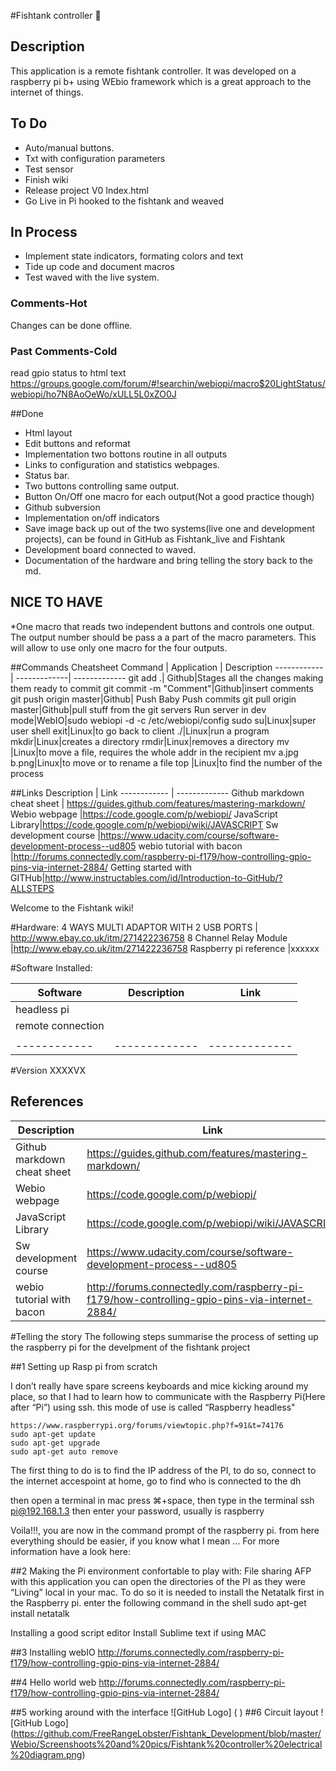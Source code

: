 #Fishtank controller :tropical_fish:

## Description

This application is a remote fishtank controller. It was developed on a raspberry pi b+ using WEbio framework which is a great approach to the internet of things. 

## To Do

* Auto/manual buttons.
* Txt with configuration parameters
* Test sensor
* Finish wiki
* Release project V0 Index.html 
* Go Live in Pi hooked to the fishtank and weaved

## In Process
* Implement state indicators, formating colors and text 
* Tide up code and document macros
* Test waved with the live system.

### Comments-Hot
Changes can be done offline.

### Past Comments-Cold
read gpio status to html text  https://groups.google.com/forum/#!searchin/webiopi/macro$20LightStatus/webiopi/ho7N8AoOeWo/xULL5L0xZO0J


##Done
* Html layout 
* Edit buttons and reformat	  
* Implementation two bottons routine in all outputs 
* Links to configuration and statistics webpages.
* Status bar.
* Two buttons controlling same output.
* Button On/Off one macro for each output(Not a good practice though) 
* Github subversion
* Implementation on/off indicators
* Save image back up out of the two systems(live one and development projects), can be found in GitHub as Fishtank_live and Fishtank
* Development board connected to waved. 
* Documentation of the hardware and bring telling the story back to the md.


## NICE TO HAVE
*One macro that reads two independent buttons and controls one output. The output number should be pass a a part of the macro parameters. This will allow to use only one macro for the four outputs.

##Commands Cheatsheet
Command | Application | Description
------------ | -------------| -------------
git add .| Github|Stages all the changes making them ready to commit
git commit -m "Comment"|Github|insert comments
git push origin master|Github| Push Baby Push commits 
git pull origin master|Github|pull stuff from the git servers
Run server in dev mode|WebIO|sudo webiopi -d -c /etc/webiopi/config
sudo su|Linux|super user shell
exit|Linux|to go back to client
./|Linux|run a program
mkdir|Linux|creates a directory
rmdir|Linux|removes a directory
mv <from> <to>|Linux|to move a file, requires the whole addr in the recipient
mv a.jpg b.png|Linux|to move or to rename a file
top	|Linux|to find the number of the process




##Links
Description | Link
------------ | -------------
Github markdown cheat sheet | https://guides.github.com/features/mastering-markdown/
Webio webpage |https://code.google.com/p/webiopi/
JavaScript Library|https://code.google.com/p/webiopi/wiki/JAVASCRIPT
Sw development course |https://www.udacity.com/course/software-development-process--ud805
webio tutorial with bacon |http://forums.connectedly.com/raspberry-pi-f179/how-controlling-gpio-pins-via-internet-2884/
Getting started with GITHub|http://www.instructables.com/id/Introduction-to-GitHub/?ALLSTEPS

Welcome to the Fishtank wiki!



#Hardware:
4 WAYS MULTI ADAPTOR WITH 2 USB PORTS | http://www.ebay.co.uk/itm/271422236758
8 Channel Relay Module |http://www.ebay.co.uk/itm/271422236758
Raspberry pi reference |xxxxxx

#Software Installed:

Software | Description| Link
------------ | ------------- | -------------
|headless pi|
|remote connection|
||
------------ | ------------- | -------------

#Version
XXXXVX

## References

Description | Link
------------ | -------------
Github markdown cheat sheet | https://guides.github.com/features/mastering-markdown/
Webio webpage |https://code.google.com/p/webiopi/
JavaScript Library|https://code.google.com/p/webiopi/wiki/JAVASCRIPT
Sw development course |https://www.udacity.com/course/software-development-process--ud805
webio tutorial with bacon |http://forums.connectedly.com/raspberry-pi-f179/how-controlling-gpio-pins-via-internet-2884/


#Telling the story
The following steps summarise the process of setting up the raspberry pi for the develpment of the fishtank project

##1 Setting up Rasp pi from scratch

I don’t really have spare screens keyboards and mice kicking around my place, so that I had to learn how to  communicate with the Raspberry Pi(Here after “Pi”) using ssh. this mode of use is called “Raspberry headless"

	https://www.raspberrypi.org/forums/viewtopic.php?f=91&t=74176
	sudo apt-get update 
	sudo apt-get upgrade 
	sudo apt-get auto remove

The first thing to do is to find the IP address of the PI, to do so, connect to the internet accespoint at home, go to find who is connected to the dh

then open a terminal in mac press ⌘+space, 
then type in the terminal 
	ssh pi@192.168.1.3
then enter your password, usually is raspberry 
	

Voila!!!, you are now in the command prompt of the raspberry pi. from here everything should be easier, if you know what I mean …
For more information have a look here:



##2 Making the Pi environment confortable to play with:
File sharing AFP
with this application you can open the directories of the PI as they were “Living” local in your mac. To do so it is needed to install the Netatalk first in the Raspberry pi. enter the following command in the shell
sudo apt-get install netatalk
		
Installing a good  script editor
Install Sublime text if using MAC

##3 Installing webIO
http://forums.connectedly.com/raspberry-pi-f179/how-controlling-gpio-pins-via-internet-2884/

##4 Hello world web
http://forums.connectedly.com/raspberry-pi-f179/how-controlling-gpio-pins-via-internet-2884/

##5 working around with the interface
![GitHub Logo] ( )
##6 Circuit layout
![GitHub Logo] (https://github.com/FreeRangeLobster/Fishtank_Development/blob/master/Webio/Screenshoots%20and%20pics/Fishtank%20controller%20electrical%20diagram.png)

